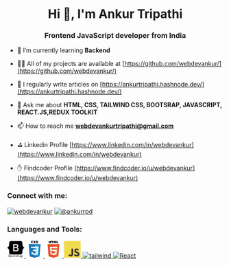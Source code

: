 <h1 align="center">Hi 👋, I'm Ankur Tripathi</h1>
<h3 align="center">Frontend JavaScript developer from India</h3>

- 🌱 I’m currently learning **Backend**

- 👨‍💻 All of my projects are available at [https://github.com/webdevankur/](https://github.com/webdevankur/)

- 📝 I regularly write articles on [https://ankurtripathi.hashnode.dev/](https://ankurtripathi.hashnode.dev/)

- 💬 Ask me about **HTML, CSS, TAILWIND CSS, BOOTSRAP, JAVASCRIPT, REACT.JS,REDUX TOOLKIT**

- 📫 How to reach me **webdevankurtripathi@gmail.com**

- ⛳ Linkedin Profile [https://www.linkedin.com/in/webdevankur](https://www.linkedin.com/in/webdevankur)

- ✋ Findcoder Profile [https://www.findcoder.io/u/webdevankur](https://www.findcoder.io/u/webdevankur)

<h3 align="left">Connect with me:</h3>
<p align="left">
<a href="https://linkedin.com/in/webdevankur" target="blank"><img align="center" src="https://raw.githubusercontent.com/rahuldkjain/github-profile-readme-generator/master/src/images/icons/Social/linked-in-alt.svg" alt="webdevankur" height="30" width="40" /></a>
<a href="https://hashnode.com/@ankurrpd" target="blank"><img align="center" src="https://raw.githubusercontent.com/rahuldkjain/github-profile-readme-generator/master/src/images/icons/Social/hashnode.svg" alt="@ankurrpd" height="30" width="40" /></a>
</p>

<h3 align="left">Languages and Tools:</h3>
<p align="left"> <a href="https://getbootstrap.com" target="_blank" rel="noreferrer"> <img src="https://raw.githubusercontent.com/devicons/devicon/master/icons/bootstrap/bootstrap-plain-wordmark.svg" alt="bootstrap" width="40" height="40"/> </a> <a href="https://www.w3schools.com/css/" target="_blank" rel="noreferrer"> <img src="https://raw.githubusercontent.com/devicons/devicon/master/icons/css3/css3-original-wordmark.svg" alt="css3" width="40" height="40"/> </a> <a href="https://www.w3.org/html/" target="_blank" rel="noreferrer"> <img src="https://raw.githubusercontent.com/devicons/devicon/master/icons/html5/html5-original-wordmark.svg" alt="html5" width="40" height="40"/> </a> <a href="https://developer.mozilla.org/en-US/docs/Web/JavaScript" target="_blank" rel="noreferrer"> <img src="https://raw.githubusercontent.com/devicons/devicon/master/icons/javascript/javascript-original.svg" alt="javascript" width="40" height="40"/> </a> <a href="https://tailwindcss.com/" target="_blank" rel="noreferrer"> <img src="https://www.vectorlogo.zone/logos/tailwindcss/tailwindcss-icon.svg" alt="tailwind" width="40" height="40"/> </a><a href="https://react.dev/" target="_blank" rel="noreferrer"> <img src="https://banner2.cleanpng.com/20180410/dbq/kisspng-react-javascript-responsive-web-design-github-angu-github-5accac24ced243.4761515415233628528472.jpg" alt="React" width="40" height="40"/> </a></p>
